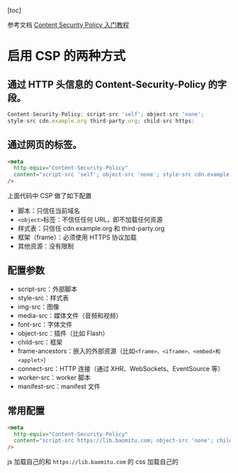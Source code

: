 [toc]

参考文档
[Content Security Policy 入门教程](http://www.ruanyifeng.com/blog/2016/09/csp.html)

# 启用 CSP 的两种方式

## 通过 HTTP 头信息的 Content-Security-Policy 的字段。

```js
Content-Security-Policy: script-src 'self'; object-src 'none';
style-src cdn.example.org third-party.org; child-src https:
```

## 通过网页的<meta>标签。

```html
<meta
  http-equiv="Content-Security-Policy"
  content="script-src 'self'; object-src 'none'; style-src cdn.example.org third-party.org; child-src https:"
/>
```

上面代码中 CSP 做了如下配置

- 脚本：只信任当前域名
- `<object>`标签：不信任任何 URL，即不加载任何资源
- 样式表：只信任 cdn.example.org 和 third-party.org
- 框架（frame）：必须使用 HTTPS 协议加载
- 其他资源：没有限制

## 配置参数

- script-src：外部脚本
- style-src：样式表
- img-src：图像
- media-src：媒体文件（音频和视频）
- font-src：字体文件
- object-src：插件（比如 Flash）
- child-src：框架
- frame-ancestors：嵌入的外部资源（比如`<frame>、<iframe>、<embed>和 <applet>`）
- connect-src：HTTP 连接（通过 XHR、WebSockets、EventSource 等）
- worker-src：worker 脚本
- manifest-src：manifest 文件

## 常用配置

```html
<meta
  http-equiv="Content-Security-Policy"
  content="script-src https://lib.baomitu.com; object-src 'none'; child-src https:"
/>
```

js 加载自己的和 `https://lib.baomitu.com` 的
css 加载自己的
